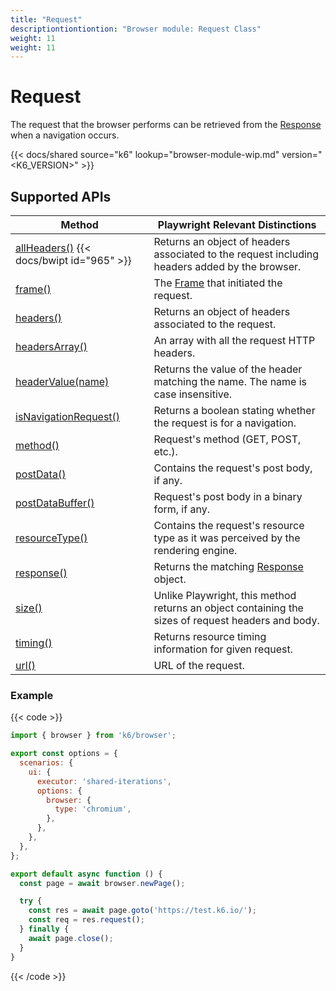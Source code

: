 ```yaml
---
title: "Request"
descriptiontiontiontion: "Browser module: Request Class"
weight: 11
weight: 11
---
```


# Request

The request that the browser performs can be retrieved from the [Response](https://grafana.com/docs/k6/<K6_VERSION>/javascript-api/k6-browser/response) when a navigation occurs.

{{< docs/shared source="k6" lookup="browser-module-wip.md" version="<K6_VERSION>" >}}

## Supported APIs

| Method                                                                                                                            | Playwright Relevant Distinctions                                                                                     |
| --------------------------------------------------------------------------------------------------------------------------------- | -------------------------------------------------------------------------------------------------------------------- |
| [allHeaders()](https://grafana.com/docs/k6/<K6_VERSION>/javascript-api/k6-browser/request/allheaders) {{< docs/bwipt id="965" >}} | Returns an object of headers associated to the request including headers added by the browser.                       |
| [frame()](https://grafana.com/docs/k6/<K6_VERSION>/javascript-api/k6-browser/request/frame)                                       | The [Frame](https://grafana.com/docs/k6/<K6_VERSION>/javascript-api/k6-browser/frame/) that initiated the request.   |
| [headers()](https://grafana.com/docs/k6/<K6_VERSION>/javascript-api/k6-browser/request/headers)                                   | Returns an object of headers associated to the request.                                                              |
| [headersArray()](https://grafana.com/docs/k6/<K6_VERSION>/javascript-api/k6-browser/request/headersarray)                         | An array with all the request HTTP headers.                                                                          |
| [headerValue(name)](https://grafana.com/docs/k6/<K6_VERSION>/javascript-api/k6-browser/request/headervalue)                       | Returns the value of the header matching the name. The name is case insensitive.                                     |
| [isNavigationRequest()](https://grafana.com/docs/k6/<K6_VERSION>/javascript-api/k6-browser/request/isnavigationrequest)           | Returns a boolean stating whether the request is for a navigation.                                                   |
| [method()](https://grafana.com/docs/k6/<K6_VERSION>/javascript-api/k6-browser/request/method)                                     | Request's method (GET, POST, etc.).                                                                                  |
| [postData()](https://grafana.com/docs/k6/<K6_VERSION>/javascript-api/k6-browser/request/postdata)                                 | Contains the request's post body, if any.                                                                            |
| [postDataBuffer()](https://grafana.com/docs/k6/<K6_VERSION>/javascript-api/k6-browser/request/postdatabuffer)                     | Request's post body in a binary form, if any.                                                                        |
| [resourceType()](https://grafana.com/docs/k6/<K6_VERSION>/javascript-api/k6-browser/request/resourcetype)                         | Contains the request's resource type as it was perceived by the rendering engine.                                    |
| [response()](https://grafana.com/docs/k6/<K6_VERSION>/javascript-api/k6-browser/request/response)                                 | Returns the matching [Response](https://grafana.com/docs/k6/<K6_VERSION>/javascript-api/k6-browser/response) object. |
| [size()](https://grafana.com/docs/k6/<K6_VERSION>/javascript-api/k6-browser/request/size)                                         | Unlike Playwright, this method returns an object containing the sizes of request headers and body.                   |
| [timing()](https://grafana.com/docs/k6/<K6_VERSION>/javascript-api/k6-browser/request/timing)                                     | Returns resource timing information for given request.                                                               |
| [url()](https://grafana.com/docs/k6/<K6_VERSION>/javascript-api/k6-browser/request/url)                                           | URL of the request.                                                                                                  |

### Example

{{< code >}}

```javascript
import { browser } from 'k6/browser';

export const options = {
  scenarios: {
    ui: {
      executor: 'shared-iterations',
      options: {
        browser: {
          type: 'chromium',
        },
      },
    },
  },
};

export default async function () {
  const page = await browser.newPage();

  try {
    const res = await page.goto('https://test.k6.io/');
    const req = res.request();
  } finally {
    await page.close();
  }
}
```

{{< /code >}}
